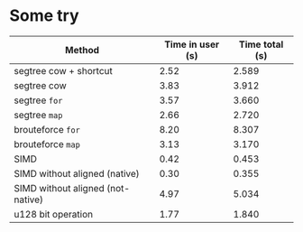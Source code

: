 # Some try

| Method | Time in user (s) | Time total (s) |
| -- | -- | -- |
| segtree cow + shortcut | 2.52 | 2.589 |
| segtree cow | 3.83 | 3.912 |
| segtree `for` | 3.57 | 3.660 |
| segtree `map` | 2.66 | 2.720 |
| brouteforce `for` | 8.20 | 8.307 |
| brouteforce `map` | 3.13 | 3.170 |
| SIMD | 0.42 | 0.453 |
| SIMD without aligned (native) | 0.30 | 0.355 |
| SIMD without aligned (not-native) | 4.97 | 5.034 |
| u128 bit operation | 1.77 | 1.840 |
